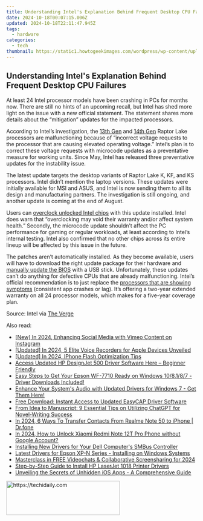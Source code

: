 ```yaml
---
title: Understanding Intel's Explanation Behind Frequent Desktop CPU Failures
date: 2024-10-18T00:07:15.006Z
updated: 2024-10-18T22:11:47.945Z
tags:
  - hardware
categories:
  - tech
thumbnail: https://static1.howtogeekimages.com/wordpress/wp-content/uploads/2023/10/intel14thgen.jpg
---
```


## Understanding Intel's Explanation Behind Frequent Desktop CPU Failures

At least 24 Intel processor models have been crashing in PCs for months now. There are still no hints of an upcoming recall, but Intel has shed more light on the issue with a new official statement. The statement shares more details about the “mitigation” updates for the impacted processors.

 According to Intel’s investigation, the [13th Gen](https://pokemon-go-android.techidaily.com/in-2024-how-to-use-ispoofer-on-realme-11x-5g-drfone-by-drfone-virtual-android/) and [14th Gen](https://youtube-web.techidaily.com/xplore-top-12-gear-best-on-the-go-flip-screen-cameras-for-2024/) Raptor Lake processors are malfunctioning because of “incorrect voltage requests to the processor that are causing elevated operating voltage.” Intel’s plan is to correct these voltage requests with microcode updates as a preventative measure for working units. Since May, Intel has released three preventative updates for the instability issue.

 The latest update targets the desktop variants of Raptor Lake K, KF, and KS processors. Intel didn’t mention the laptop versions. These updates were initially available for MSI and ASUS, and Intel is now sending them to all its design and manufacturing partners. The investigation is still ongoing, and another update is coming at the end of August.

 Users can [overclock unlocked Intel chips](https://howto.techidaily.com/6-fixes-to-unfortunately-whatsapp-has-stopped-error-popups-on-oneplus-nord-ce-3-5g-drfone-by-drfone-fix-android-problems-fix-android-problems/) with this update installed. Intel does warn that “overclocking may void their warranty and/or affect system health.” Secondly, the microcode update shouldn’t affect the PC performance for gaming or regular workloads, at least according to Intel’s internal testing. Intel also confirmed that no other chips across its entire lineup will be affected by this issue in the future.

 The patches aren’t automatically installed. As they become available, users will have to download the right update package for their hardware and [manually update the BIOS](https://win11-tips.techidaily.com/running-state-of-the-art-ai-windows-edition/) with a USB stick. Unfortunately, these updates can’t do anything for defective CPUs that are already malfunctioning. Intel’s official recommendation is to just replace the [processors that are showing symptoms](https://community.intel.com/t5/Processors/Additional-Warranty-Updates-on-Intel-Core-13th-14th-Gen-Desktop/m-p/1620853) (consistent app crashes or lag). It’s offering a two-year extended warranty on all 24 processor models, which makes for a five-year coverage plan.

 Source: Intel via [The Verge](https://www.theverge.com/2024/8/9/24216887/intel-13th-14th-gen-raptor-lake-statement)

<ins class="adsbygoogle"
     style="display:block"
     data-ad-format="autorelaxed"
     data-ad-client="ca-pub-7571918770474297"
     data-ad-slot="1223367746"></ins>

<ins class="adsbygoogle"
     style="display:block"
     data-ad-client="ca-pub-7571918770474297"
     data-ad-slot="8358498916"
     data-ad-format="auto"
     data-full-width-responsive="true"></ins>

<span class="atpl-alsoreadstyle">Also read:</span>
<div><ul>
<li><a href="https://instagram-video-files.techidaily.com/new-in-2024-enhancing-social-media-with-vimeo-content-on-instagram/"><u>[New] In 2024, Enhancing Social Media with Vimeo Content on Instagram</u></a></li>
<li><a href="https://remote-screen-capture.techidaily.com/updated-in-2024-5-elite-voice-recorders-for-apple-devices-unveiled/"><u>[Updated] In 2024, 5 Elite Voice Recorders for Apple Devices Unveiled</u></a></li>
<li><a href="https://article-knowledge.techidaily.com/updated-in-2024-iphone-flash-optimization-tips/"><u>[Updated] In 2024, IPhone Flash Optimization Tips</u></a></li>
<li><a href="https://hardware-help.techidaily.com/access-updated-hp-designjet-500-driver-software-here-beginner-friendly/"><u>Access Updated HP DesignJet 500 Driver Software Here – Beginner Friendly</u></a></li>
<li><a href="https://hardware-help.techidaily.com/easy-steps-to-get-your-epson-wf-7710-ready-on-windows-108187-driver-downloads-included/"><u>Easy Steps to Get Your Epson WF-7710 Ready on Windows 10/8.1/8/7 - Driver Downloads Included!</u></a></li>
<li><a href="https://hardware-help.techidaily.com/1722963852064-enhance-your-systems-audio-with-updated-drivers-for-windows-7-get-them-here/"><u>Enhance Your System's Audio with Updated Drivers for Windows 7 - Get Them Here!</u></a></li>
<li><a href="https://hardware-help.techidaily.com/free-download-instant-access-to-updated-easycap-driver-software/"><u>Free Download: Instant Access to Updated EasyCAP Driver Software</u></a></li>
<li><a href="https://tech-revival.techidaily.com/from-idea-to-manuscript-9-essential-tips-on-utilizing-chatgpt-for-novel-writing-success/"><u>From Idea to Manuscript: 9 Essential Tips on Utilizing ChatGPT for Novel-Writing Success</u></a></li>
<li><a href="https://android-transfer.techidaily.com/in-2024-6-ways-to-transfer-contacts-from-realme-note-50-to-iphone-drfone-by-drfone-transfer-from-android-transfer-from-android/"><u>In 2024, 6 Ways To Transfer Contacts From Realme Note 50 to iPhone | Dr.fone</u></a></li>
<li><a href="https://unlock-android.techidaily.com/in-2024-how-to-unlock-xiaomi-redmi-note-12t-pro-phone-without-google-account-by-drfone-android/"><u>In 2024, How to Unlock Xiaomi Redmi Note 12T Pro Phone without Google Account?</u></a></li>
<li><a href="https://hardware-help.techidaily.com/installing-new-drivers-for-your-dell-computers-smbus-controller/"><u>Installing New Drivers for Your Dell Computer's SMBus Controller</u></a></li>
<li><a href="https://hardware-help.techidaily.com/latest-drivers-for-epson-xp-n-series-installing-on-windows-systems/"><u>Latest Drivers for Epson XP-N Series - Installing on Windows Systems</u></a></li>
<li><a href="https://screen-mirroring-recording.techidaily.com/masterclass-in-free-videochats-and-collaborative-screensharing-for-2024/"><u>Masterclass in FREE Videochats & Collaborative Screensharing for 2024</u></a></li>
<li><a href="https://hardware-help.techidaily.com/step-by-step-guide-to-install-hp-laserjet-1018-printer-drivers/"><u>Step-by-Step Guide to Install HP LaserJet 1018 Printer Drivers</u></a></li>
<li><a href="https://tech-renaissance.techidaily.com/unveiling-the-secrets-of-unhidden-ios-apps-a-comprehensive-guide/"><u>Unveiling the Secrets of Unhidden iOS Apps - A Comprehensive Guide</u></a></li>
</ul></div>

<!-- affiliate ads begin -->
<a href="https://aligracehair.sjv.io/c/5597632/2087248/19272" target="_top" id="2087248">
  <img src="//a.impactradius-go.com/display-ad/19272-2087248" border="0" alt="https://techidaily.com" width="300" height="90"/>
</a>
<img height="0" width="0" src="https://aligracehair.sjv.io/i/5597632/2087248/19272" style="position:absolute;visibility:hidden;" border="0" />
<!-- affiliate ads end -->

